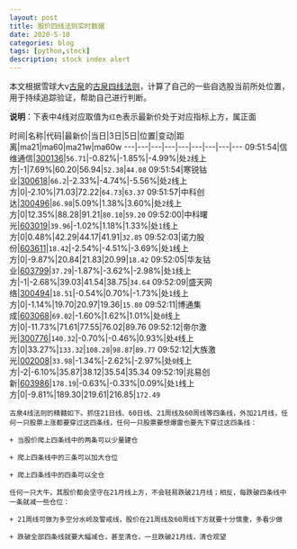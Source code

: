 ```yaml
---
layout: post
title: 股价四线法则实时数据
date: 2020-5-10
categories: blog
tags: [python,stock]
description: stock index alert
---
```



本文根据雪球大v[古泉](https://xueqiu.com/u/7148646888)的[古泉四线法则](https://xueqiu.com/7148646888/130498192)，计算了自己的一些自选股当前所处位置，用于持续追踪验证，帮助自己进行判断。

**说明**：下表中4线对应取值为`红色`表示最新价处于对应指标上方，属正面

时间|名称|代码|最新价|当日|3日|5日|位置|变动|距离|ma21|ma60|ma21w|ma60w
---|---|---|---|---|---|---|---|---
09:51:54|信维通信|[300136](https://xueqiu.com/S/SZ300136)|`56.71`|-0.82%|-1.85%|-4.99%|处`2`线上方|-1|7.69%|60.20|56.94|`52.38`|`44.08`
09:51:54|寒锐钴业|[300618](https://xueqiu.com/S/SZ300618)|`66.2`|-2.33%|-4.74%|-5.56%|处`2`线上方|0|-2.10%|71.03|72.22|`64.73`|`63.37`
09:51:57|中科创达|[300496](https://xueqiu.com/S/SZ300496)|`86.98`|5.09%|1.38%|3.60%|处`2`线上方|0|12.35%|88.28|91.21|`80.10`|`59.20`
09:52:00|中科曙光|[603019](https://xueqiu.com/S/SH603019)|`39.96`|-1.02%|1.18%|1.33%|处`1`线上方|0|0.48%|42.29|44.17|41.91|`32.85`
09:52:03|诺力股份|[603611](https://xueqiu.com/S/SH603611)|`18.42`|-2.54%|-4.51%|-3.69%|处`1`线上方|0|-9.87%|20.84|21.83|20.99|`18.42`
09:52:05|华友钴业|[603799](https://xueqiu.com/S/SH603799)|`37.29`|-1.87%|-3.62%|-2.98%|处`1`线上方|-1|-2.68%|39.03|41.54|38.75|`34.64`
09:52:09|盛天网络|[300494](https://xueqiu.com/S/SZ300494)|`18.51`|-0.54%|0.70%|-1.73%|处`1`线上方|0|-1.14%|19.70|20.97|19.36|`15.80`
09:52:11|博通集成|[603068](https://xueqiu.com/S/SH603068)|`69.02`|-1.60%|1.62%|1.01%|处`0`线上方|0|-11.73%|71.61|77.55|76.02|89.76
09:52:12|帝尔激光|[300776](https://xueqiu.com/S/SZ300776)|`140.32`|-0.70%|-0.46%|0.93%|处`4`线上方|0|33.27%|`133.32`|`108.28`|`98.87`|`89.77`
09:52:12|大族激光|[002008](https://xueqiu.com/S/SZ002008)|`33.98`|-1.34%|-2.62%|-2.97%|处`0`线上方|-2|-6.10%|35.87|38.12|35.54|35.34
09:52:19|兆易创新|[603986](https://xueqiu.com/S/SH603986)|`178.19`|-0.63%|-0.33%|0.09%|处`1`线上方|0|-9.81%|189.30|219.61|216.85|`172.49`

```
古泉4线法则的精髓如下。抓住21日线、60日线、21周线及60周线等四条线，外加21月线，任何一只股票上涨都要穿过这四条线，任何一只股票要想爆雷也要先下穿过这四条线：

+ 当股价爬上四条线中的两条可以少量建仓

+ 爬上四条线中的三条可以加大仓位

+ 爬上四条线中的四条可以全仓

任何一只大牛，其股价都会坚守在21月线上方，不会轻易跌破21月线；相反，每跌破四条线中一条就减一些仓位：

+ 21周线可做为多空分水岭及警戒线，股价在21周线及60周线下方就要十分慎重，多看少做

+ 跌破全部四条线就要大幅减仓，甚至清仓，一旦跌破21月线，清仓观望
```